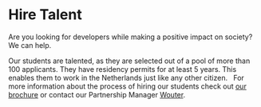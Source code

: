 # Hire Talent

Are you looking for developers while making a positive impact on society? We can help.

Our students are talented, as they are selected out of a pool of more than 100 applicants. They have residency permits for at least 5 years. This enables them to work in the Netherlands just like any other citizen. 
 
For more information about the process of hiring our students check out <a href="www.hackyourfuture.net/brochure">our brochure</a> or contact our Partnership Manager <span class="underline"><a href="mailto:wouter@hackyourfuture.net">Wouter</a></span>.

